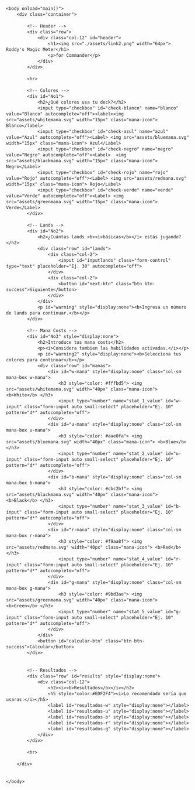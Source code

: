 <!DOCTYPE html>
<html>
    <head>
        <!-- Tab name -->
        <title> Roddy's Magic Meter </title>
        <!-- Bootstrap --> 
        <link rel="stylesheet" href="https://stackpath.bootstrapcdn.com/bootstrap/4.5.0/css/bootstrap.min.css" 
        integrity="sha384-9aIt2nRpC12Uk9gS9baDl411NQApFmC26EwAOH8WgZl5MYYxFfc+NcPb1dKGj7Sk" crossorigin="anonymous">
        <!-- Hoja de Estilos -->
        <link rel="stylesheet" type="text/css" href="./css/stylesheet.css">
        <!-- Tab Icon -->
        <link rel="icon" href="./assets/redmana.svg" type="image/gif" sizes="16x16"> 
        <!-- Scripts -->
        <script src="./js/script.js"></script> 
        <!-- Charset -->
        <meta charset="UTF-8">
        <!-- Viewport -->
        <meta name="viewport" content="width=width, user-scalable=no">
    </head>

    <body onload="main()">
        <div class="container">
            
            <!-- Header -->
            <div class="row">
                <div class="col-12" id="header">
                    <h1><img src="./assets/link2.png" width="64px"> Roddy's Magic Meter</h1> 
                    <p>for Commander</p>
                </div>
            </div>

            <hr>

            <!-- Colores -->
            <div id="No1">
                <h2>¿Qué colores usa tu deck?</h2>
                <input type="checkbox" id="check-blanco" name="blanco" value="Blanco" autocomplete="off"><label><img src="assets/whitemana.svg" width="15px" class="mana-icon"> Blanco</label> 
                <input type="checkbox" id="check-azul" name="azul" value="Azul" autocomplete="off"><Label> <img src="assets/bluemana.svg" width="15px" class="mana-icon"> Azul</Label> 
                <input type="checkbox" id="check-negro" name="negro" value="Negro" autocomplete="off"><Label>  <img src="assets/blackmana.svg" width="15px" class="mana-icon"> Negro</Label> 
                <input type="checkbox" id="check-rojo" name="rojo" value="Rojo" autocomplete="off"><Label> <img src="assets/redmana.svg" width="15px" class="mana-icon"> Rojo</Label> 
                <input type="checkbox" id="check-verde" name="verde" value="Verde" autocomplete="off"><Label> <img src="assets/greenmana.svg" width="15px" class="mana-icon"> Verde</Label>
            </div>

            <!-- Lands -->
            <div id="No2">
                <h2>¿Cuántas lands <b><i>básicas</b></i> estás jugando?</h2>
                <div class="row" id="lands">
                    <div class="col-2">
                        <input id="inputlands" class="form-control" type="text" placeholder="Ej. 30" autocomplete="off">
                    </div>
                    <div class="col-2">
                        <button id="next-btn" class="btn btn-success">Siguiente</button>
                    </div>
                </div>  
                <p id="warning" style="display:none"><b>Ingresa un número de lands para continuar.</b></p>
            </div>

            <!-- Mana Costs -->
            <div id="No3" style="display:none">
                <h2>Introduce tus mana costs</h2>
                <p><i>Considera tambien las habilidades activadas.</i></p>
                <p id="warning2" style="display:none"><b>Selecciona tus colores para continuar</b></p>
                <div class="row" id="manas">
                    <div id="w-mana" style="display:none" class="col-sm mana-box w-mana">
                        <h3 style="color: #fffbd5"> <img src="assets/whitemana.svg" width="40px" class="mana-icon"> <b>White</b> </h3>
                        <input type="number" name="stat_1_value" id="w-input" class="form-input auto small-select" placeholder="Ej. 10" pattern="d*" autocomplete="off">
                    </div>
                    <div id="u-mana" style="display:none" class="col-sm mana-box u-mana">
                        <h3 style="color: #aae0fa"> <img src="assets/bluemana.svg" width="40px" class="mana-icon"> <b>Blue</b> </h3>
                        <input type="number" name="stat_2_value" id="u-input" class="form-input auto small-select" placeholder="Ej. 10" pattern="d*" autocomplete="off">
                    </div> 
                    <div id="b-mana" style="display:none" class="col-sm mana-box b-mana">
                        <h3 style="color: #cbc2bf"> <img src="assets/blackmana.svg" width="40px" class="mana-icon"> <b>Black</b> </h3>
                        <input type="number" name="stat_3_value" id="b-input" class="form-input auto small-select" placeholder="Ej. 10" pattern="d*" autocomplete="off">
                    </div>
                    <div id="r-mana" style="display:none" class="col-sm mana-box r-mana">
                        <h3 style="color: #f9aa8f"> <img src="assets/redmana.svg" width="40px" class="mana-icon"> <b>Red</b> </h3>
                        <input type="number" name="stat_4_value" id="r-input" class="form-input auto small-select" placeholder="Ej. 10" pattern="d*" autocomplete="off">
                    </div>
                    <div id="g-mana" style="display:none" class="col-sm mana-box g-mana">
                        <h3 style="color: #9bd3ae"> <img src="assets/greenmana.svg" width="40px" class="mana-icon"> <b>Green</b> </h3>
                        <input type="number" name="stat_5_value" id="g-input" class="form-input auto small-select" placeholder="Ej. 10" pattern="d*" autocomplete="off">
                    </div>
                </div>
                <button id="calcular-btn" class="btn btn-success">Calcular</button>
            </div>


            <!-- Resultados -->
            <div class="row" id="results" style="display:none">
                <div class="col-12">
                    <h2><i><b>Resultados</b></i></h2>
                    <h5 style="color:#EDF2F4"><i>Lo recomendado sería que usaras:</i></h5>
                    <label id="resultados-w" style="display:none"></label>
                    <label id="resultados-u" style="display:none"></label>
                    <label id="resultados-b" style="display:none"></label>
                    <label id="resultados-r" style="display:none"></label>
                    <label id="resultados-g" style="display:none"></label>
                </div>
            </div>

            <hr>

        </div>


    </body>

</html>